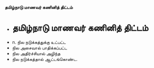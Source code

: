 **தமிழ்நாடு மாணவர் கணினித் திட்டம்**
- # தமிழ்நாடு மாணவர் கணினித் திட்டம்
- n. நில நடுக்கத்துக்கு உட்பட்ட
- நில அசைவால் பாதிக்கப்பட்ட
- நில அதிர்ச்சியால் அழிந்த
- நில நடுக்கத்தால் ஆட்டங்கொண்ட.

